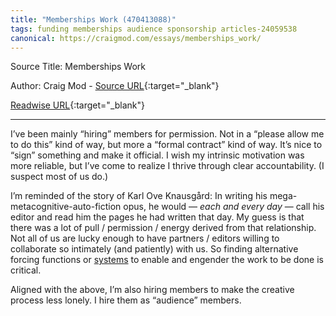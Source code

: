 ```yaml
---
title: "Memberships Work (470413088)"
tags: funding memberships audience sponsorship articles-24059538
canonical: https://craigmod.com/essays/memberships_work/
---
```


Source Title: Memberships Work

Author: Craig Mod - [Source URL](https://craigmod.com/essays/memberships_work/){:target="_blank"}

[Readwise URL](https://readwise.io/open/470413088){:target="_blank"}

---

I’ve been mainly “hiring” members for permission. Not in a “please allow me to do this” kind of way, but more a “formal contract” kind of way. It’s nice to “sign” something and make it official. I wish my intrinsic motivation was more reliable, but I’ve come to realize I thrive through clear accountability. (I suspect most of us do.)

I’m reminded of the story of Karl Ove Knausgård: In writing his mega-metacognitive-auto-fiction opus, he would — *each and every day* — call his editor and read him the pages he had written that day. My guess is that there was a lot of pull / permission / energy derived from that relationship. Not all of us are lucky enough to have partners / editors willing to collaborate so intimately (and patiently) with us. So finding alternative forcing functions or [systems](https://amzn.to/3odMScx) to enable and engender the work to be done is critical.

Aligned with the above, I’m also hiring members to make the creative process less lonely. I hire them as “audience” members.
